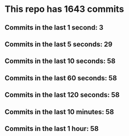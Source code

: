 # This repo has 1643 commits

## Commits in the last 1 second: 3
## Commits in the last 5 seconds: 29
## Commits in the last 10 seconds: 58
## Commits in the last 60 seconds: 58
## Commits in the last 120 seconds: 58
## Commits in the last 10 minutes: 58
## Commits in the last 1 hour: 58
